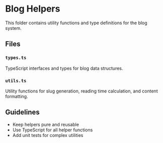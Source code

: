 # Blog Helpers

This folder contains utility functions and type definitions for the blog system.

## Files

### `types.ts`
TypeScript interfaces and types for blog data structures.

### `utils.ts`
Utility functions for slug generation, reading time calculation, and content formatting.

## Guidelines
- Keep helpers pure and reusable
- Use TypeScript for all helper functions
- Add unit tests for complex utilities


